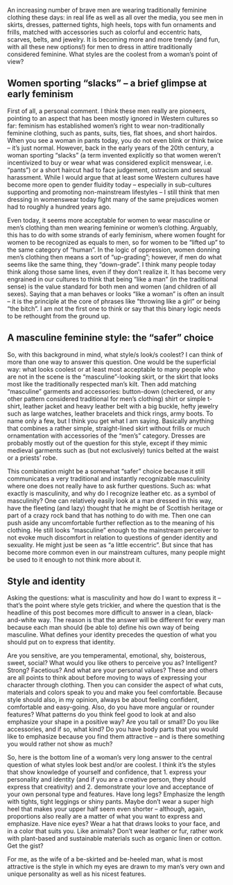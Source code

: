 An increasing number of brave men are wearing traditionally feminine clothing these days: in real life as well as all over the media, you see men in skirts, dresses, patterned tights, high heels, tops with fun ornaments and frills, matched with accessories such as colorful and eccentric hats, scarves, belts, and jewelry. It is becoming more and more trendy (and fun, with all these new options!) for men to dress in attire traditionally considered feminine. What styles are the coolest from a woman’s point of view?

Women sporting “slacks” – a brief glimpse at early feminism
-----------------------------------------------------------

First of all, a personal comment. I think these men really are pioneers, pointing to an aspect that has been mostly ignored in Western cultures so far: feminism has established women’s right to wear non-traditionally feminine clothing, such as pants, suits, ties, flat shoes, and short hairdos. When you see a woman in pants today, you do not even blink or think twice – it’s just normal. However, back in the early years of the 20th century, a woman sporting “slacks” (a term invented explicitly so that women weren’t incentivized to buy or wear what was considered explicit menswear, i.e. “pants”) or a short haircut had to face judgement, ostracism and sexual harassment. While I would argue that at least some Western cultures have become more open to gender fluidity today – especially in sub-cultures supporting and promoting non-mainstream lifestyles – I still think that men dressing in womenswear today fight many of the same prejudices women had to roughly a hundred years ago. 

Even today, it seems more acceptable for women to wear masculine or men’s clothing than men wearing feminine or women’s clothing. Arguably, this has to do with some strands of early feminism, where women fought for women to be recognized as equals to men, so for women to be “lifted up” to the same category of “human”. In the logic of oppression, women donning men’s clothing then means a sort of “up-grading”; however, if men do what seems like the same thing, they “down-grade”. I think many people today think along those same lines, even if they don’t realize it. It has become very engrained in our cultures to think that being “like a man” (in the traditional sense) is the value standard for both men and women (and children of all sexes). Saying that a man behaves or looks “like a woman” is often an insult – it is the principle at the core of phrases like “throwing like a girl” or being “the bitch”. I am not the first one to think or say that this binary logic needs to be rethought from the ground up. 

A masculine feminine style: the “safer” choice
----------------------------------------------

So, with this background in mind, what style/s look/s coolest? I can think of more than one way to answer this question. One would be the superficial way: what looks coolest or at least most acceptable to many people who are not in the scene is the “masculine”-looking skirt, or the skirt that looks most like the traditionally respected man’s kilt. Then add matching “masculine” garments and accessories: button-down (checkered, or any other pattern considered traditional for men’s clothing) shirt or simple t-shirt, leather jacket and heavy leather belt with a big buckle, hefty jewelry such as large watches, leather bracelets and thick rings, army boots. To name only a few, but I think you get what I am saying. Basically anything that combines a rather simple, straight-lined skirt without frills or much ornamentation with accessories of the “men’s” category. Dresses are probably mostly out of the question for this style, except if they mimic medieval garments such as (but not exclusively) tunics belted at the waist or a priests’ robe.

This combination might be a somewhat “safer” choice because it still communicates a very traditional and instantly recognizable masculinity where one does not really have to ask further questions. Such as: what exactly is masculinity, and why do I recognize leather etc. as a symbol of masculinity? One can relatively easily look at a man dressed in this way, have the fleeting (and lazy) thought that he might be of Scottish heritage or part of a crazy rock band that has nothing to do with me. Then one can push aside any uncomfortable further reflection as to the meaning of his clothing. He still looks “masculine” enough to the mainstream perceiver to not evoke much discomfort in relation to questions of gender identity and sexuality. He might just be seen as “a little eccentric”. But since that has become more common even in our mainstream cultures, many people might be used to it enough to not think more about it. 

Style and identity
------------------

Asking the questions: what is masculinity and how do I want to express it – that’s the point where style gets trickier, and where the question that is the headline of this post becomes more difficult to answer in a clean, black-and-white way. The reason is that the answer will be different for every man because each man should (be able to) define his own way of being masculine. What defines your identity precedes the question of what you should put on to express that identity. 

Are you sensitive, are you temperamental, emotional, shy, boisterous, sweet, social? What would you like others to perceive you as? Intelligent? Strong? Facetious? And what are your personal values? These and others are all points to think about before moving to ways of expressing your character through clothing. Then you can consider the aspect of what cuts, materials and colors speak to you and make you feel comfortable. Because style should also, in my opinion, always be about feeling confident, comfortable and easy-going. Also, do you have more angular or rounder features? What patterns do you think feel good to look at and also emphasize your shape in a positive way? Are you tall or small? Do you like accessories, and if so, what kind? Do you have body parts that you would like to emphasize because you find them attractive – and is there something you would rather not show as much? 

So, here is the bottom line of a woman’s very long answer to the central question of what styles look best and/or are coolest. I think it’s the styles that show knowledge of yourself and confidence, that 1. express your personality and identity (and if you are a creative person, they should express that creativity) and 2. demonstrate your love and acceptance of your own personal type and features. Have long legs? Emphasize the length with tights, tight leggings or shiny pants. Maybe don’t wear a super high heel that makes your upper half seem even shorter – although, again, proportions also really are a matter of what you want to express and emphasize. Have nice eyes? Wear a hat that draws looks to your face, and in a color that suits you. Like animals? Don’t wear leather or fur, rather work with plant-based and sustainable materials such as organic linen or cotton. Get the gist? 

For me, as the wife of a be-skirted and be-heeled man, what is most attractive is the style in which my eyes are drawn to my man’s very own and unique personality as well as his nicest features.